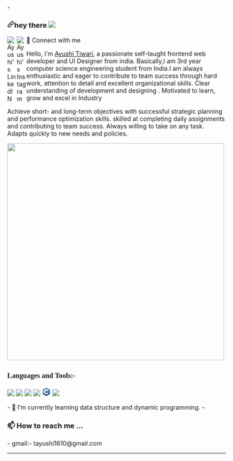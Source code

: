 -<h3 dir="Hey"><a id="user-content-hey-there-" class="anchor" aria-hidden="true" href="#Hey-there-I-AM-AYUSHI"><svg class="octicon octicon-link" viewBox="0 0 16 16" version="1.1" width="16" height="16" aria-hidden="true"><path fill-rule="evenodd" d="M7.775 3.275a.75.75 0 001.06 1.06l1.25-1.25a2 2 0 112.83 2.83l-2.5 2.5a2 2 0 01-2.83 0 .75.75 0 00-1.06 1.06 3.5 3.5 0 004.95 0l2.5-2.5a3.5 3.5 0 00-4.95-4.95l-1.25 1.25zm-4.69 9.64a2 2 0 010-2.83l2.5-2.5a2 2 0 012.83 0 .75.75 0 001.06-1.06 3.5 3.5 0 00-4.95 0l-2.5 2.5a3.5 3.5 0 004.95 4.95l1.25-1.25a.75.75 0 00-1.06-1.06l-1.25 1.25a2 2 0 01-2.83 0z"></path></svg></a>hey there <a target="_blank" rel="noopener noreferrer" href="https://camo.githubusercontent.com/e8e7b06ecf583bc040eb60e44eb5b8e0ecc5421320a92929ce21522dbc34c891/68747470733a2f2f6d656469612e67697068792e636f6d2f6d656469612f6876524a434c467a6361737252346961377a2f67697068792e676966"><img src="https://camo.githubusercontent.com/e8e7b06ecf583bc040eb60e44eb5b8e0ecc5421320a92929ce21522dbc34c891/68747470733a2f2f6d656469612e67697068792e636f6d2f6d656469612f6876524a434c467a6361737252346961377a2f67697068792e676966" width="25px" data-canonical-src="https://media.giphy.com/media/hvRJCLFzcasrR4ia7z/giphy.gif" style="max-width: 100%;"></a></h3>
<a href="https://www.linkedin.com/in/ayushi-tiwari-0375b6195/" rel="nofollow">
  <img align="left" alt="Ayushi's LinkedIN" width="22px" src="https://raw.githubusercontent.com/peterthehan/peterthehan/master/assets/linkedin.svg" style="max-width: 100%;">
</a>
<a href="https://instagram.com/m.e.h.f.i.l._?utm_medium=copy_link" rel="nofollow">
  <img align="left" alt="Ayushi's Instagram" width="22px" src="https://upload.wikimedia.org/wikipedia/commons/thumb/e/e7/Instagram_logo_2016.svg/2048px-Instagram_logo_2016.svg.png" style="max-width: 100%;">
</a>   <p>  👀 Connect with me</p>
<p dir="auto">Hello, i'm <a href="
https://mycvcreator.com/site/AyushiTiwar" rel="nofollow">Ayushi Tiwari</a>, a passionate self-taught frontend web developer and UI Designer from india. Basically,I am 3rd year computer science engineering student from India.I am always enthusiastic and eager to contribute to team success through hard work, attention to detail and excellent organizational skills. Clear understanding of development and designing . Motivated to learn, grow and excel in Industry</p>
<p>Achieve short- and long-term objectives with successful strategic planning and performance optimization skills.
 skilled at completing daily assignments and contributing to team success. Always willing to take on any task. Adapts quickly to new needs and policies.</p>
 
 <img src="https://i.pinimg.com/originals/68/5d/85/685d8564f387235bbcec2dcc53d7cf06.gif" width="500px" height="500px" >
<h3 style="font-family:verdana;">Languages and Tools:-</h3>
<p dir="auto"><code><a target="_blank" rel="noopener noreferrer" href="https://bit.ly/3nh7IqT"><img height="20" src="https://bit.ly/3nh7IqT" style="max-width: 100%;"></a></code>
<code><a target="_blank" rel="noopener noreferrer" href="https://bit.ly/3qePvfu"><img height="20" src="https://bit.ly/3qePvfu" style="max-width: 100%;"></a></code>
<code><a target="_blank" rel="noopener noreferrer" href="https://bit.ly/3tlUmgX"><img height="20" src="https://bit.ly/3tlUmgX" style="max-width: 100%;"></a></code>
<code><a target="_blank" rel="noopener noreferrer" href="https://bit.ly/3K0KEq3"><img height="20" src="https://bit.ly/3K0KEq3" style="max-width: 100%;"></a></code>
<code><a target="_blank" rel="noopener noreferrer" href="https://raw.githubusercontent.com/github/explore/80688e429a7d4ef2fca1e82350fe8e3517d3494d/topics/cpp/cpp.png"><img height="20" src="https://raw.githubusercontent.com/github/explore/80688e429a7d4ef2fca1e82350fe8e3517d3494d/topics/cpp/cpp.png" style="max-width: 100%;"></a></code>
<code><a target="_blank" rel="noopener noreferrer" href="https://bit.ly/33c3RVf"><img height="20" src="https://bit.ly/33c3RVf" style="max-width: 100%;"></a></code>
</p>
- 🌱 I’m currently learning data structure and dynamic programming.
- <h3>📫 How to reach me ...</h3>
- gmail:- tayushi1610@gmail.com
<hr>

<!---
1610ayushi/1610ayushi is a ✨ special ✨ repository because its `README.md` (this file) appears on your GitHub profile.
You can click the Preview link to take a look at your changes.
--->
